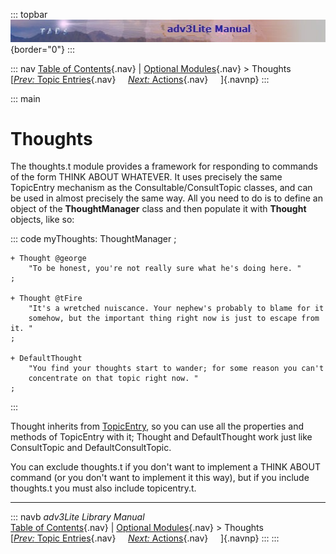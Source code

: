 ::: topbar
![](topbar.jpg){border="0"}
:::

::: nav
[Table of Contents](toc.htm){.nav} \| [Optional
Modules](optional.htm){.nav} \> Thoughts\
[[*Prev:* Topic Entries](topicentry.htm){.nav}     [*Next:*
Actions](action.htm){.nav}     ]{.navnp}
:::

::: main
# Thoughts

The thoughts.t module provides a framework for responding to commands of
the form THINK ABOUT WHATEVER. It uses precisely the same TopicEntry
mechanism as the Consultable/ConsultTopic classes, and can be used in
almost precisely the same way. All you need to do is to define an object
of the **ThoughtManager** class and then populate it with **Thought**
objects, like so:

::: code
    myThoughts: ThoughtManager
    ;

    + Thought @george
        "To be honest, you're not really sure what he's doing here. "
    ;

    + Thought @tFire
        "It's a wretched nuiscance. Your nephew's probably to blame for it
        somehow, but the important thing right now is just to escape from it. "
    ;

    + DefaultThought
        "You find your thoughts start to wander; for some reason you can't
        concentrate on that topic right now. "
    ;
:::

Thought inherits from [TopicEntry](topicentry.htm), so you can use all
the properties and methods of TopicEntry with it; Thought and
DefaultThought work just like ConsultTopic and DefaultConsultTopic.

You can exclude thoughts.t if you don\'t want to implement a THINK ABOUT
command (or you don\'t want to implement it this way), but if you
include thoughts.t you must also include topicentry.t.

------------------------------------------------------------------------

::: navb
*adv3Lite Library Manual*\
[Table of Contents](toc.htm){.nav} \| [Optional
Modules](optional.htm){.nav} \> Thoughts\
[[*Prev:* Topic Entries](topicentry.htm){.nav}     [*Next:*
Actions](action.htm){.nav}     ]{.navnp}
:::
:::
